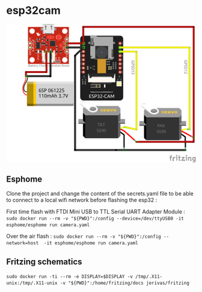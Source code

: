 # esp32cam

![Breadboard](./esp32cam_bb.png)

## Esphome

Clone the project and change the content of the secrets.yaml file to be able to connect to a local wifi network before flashing the esp32 :

First time flash with FTDI Mini USB to TTL Serial UART Adapter Module :
```sudo docker run --rm -v "${PWD}":/config --device=/dev/ttyUSB0 -it esphome/esphome run camera.yaml```

Over the air flash :
```sudo docker run --rm -v "${PWD}":/config --network=host  -it esphome/esphome run camera.yaml```


## Fritzing schematics

```sudo docker run -ti --rm -e DISPLAY=$DISPLAY -v /tmp/.X11-unix:/tmp/.X11-unix -v "${PWD}":/home/fritzing/docs jerivas/fritzing```



